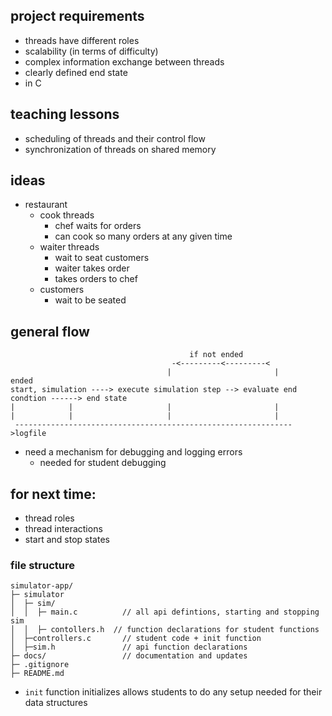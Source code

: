 ## project requirements
- threads have different roles
- scalability (in terms of difficulty)
- complex information exchange between threads
- clearly defined end state
- in C

## teaching lessons
- scheduling of threads and their control flow
- synchronization of threads on shared memory

## ideas
- restaurant 
    - cook threads 
        - chef waits for orders       
        - can cook so many orders at any given time
    - waiter threads 
        - wait to seat customers
        - waiter takes order
        - takes orders to chef
    - customers
        - wait to be seated

## general flow

```
                                        if not ended
                                    -<---------<---------<
                                   |                       |               ended
start, simulation ----> execute simulation step --> evaluate end condtion ------> end state
|            |                     |                       |
|            |                     |                       |
 -------------------------------------------------------------->logfile
```
- need a mechanism for debugging and logging errors
    - needed for student debugging

## for next time:
- thread roles
- thread interactions
- start and stop states

### file structure

```
simulator-app/
├─ simulator
│  ├─ sim/  
│  │  ├─ main.c          // all api defintions, starting and stopping sim
│  │  ├─ contollers.h  // function declarations for student functions
│  ├─controllers.c       // student code + init function
│  ├─sim.h               // api function declarations
├─ docs/                 // documentation and updates
├─ .gitignore            
├─ README.md

```

- `init` function initializes allows students to do any setup needed for their data structures
